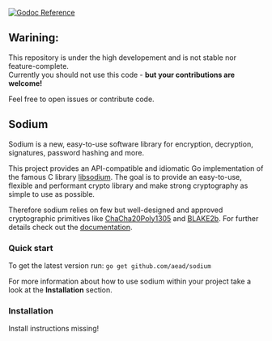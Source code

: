 [![Godoc Reference](https://godoc.org/github.com/aead/sodium?status.svg)](https://godoc.org/github.com/aead/sodium)

## Warining:
This repository is under the high developement and is not stable nor feature-complete.  
Currently you should not use this code - **but your contributions are welcome!**

Feel free to open issues or contribute code.

## Sodium
Sodium is a new, easy-to-use software library for encryption, decryption, signatures, password hashing and more.

This project provides an API-compatible and idiomatic Go implementation of the famous C library [libsodium](https://github.com/jedisct1/libsodium). The goal is to provide an easy-to-use, flexible and performant crypto library and make strong cryptography as simple to use as possible.

Therefore sodium relies on few but well-designed and approved cryptographic primitives like [ChaCha20Poly1305](https://tools.ietf.org/html/rfc7539) and [BLAKE2b](https://tools.ietf.org/html/rfc7693). For further details check out the [documentation](https://godoc.org/github.com/aead/sodium).

### Quick start
To get the latest version run: `go get github.com/aead/sodium`  

For more information about how to use sodium within your project take a look at the **Installation** section.

### Installation
Install instructions missing!
